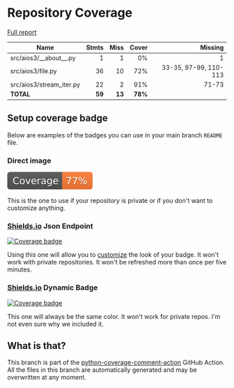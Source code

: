 # Repository Coverage

[Full report](https://htmlpreview.github.io/?https://github.com/andgineer/aios3/blob/python-coverage-comment-action-data/htmlcov/index.html)

| Name                       |    Stmts |     Miss |   Cover |   Missing |
|--------------------------- | -------: | -------: | ------: | --------: |
| src/aios3/\_\_about\_\_.py |        1 |        1 |      0% |         1 |
| src/aios3/file.py          |       36 |       10 |     72% |33-35, 97-99, 110-113 |
| src/aios3/stream\_iter.py  |       22 |        2 |     91% |     71-73 |
|                  **TOTAL** |   **59** |   **13** | **78%** |           |


## Setup coverage badge

Below are examples of the badges you can use in your main branch `README` file.

### Direct image

[![Coverage badge](https://raw.githubusercontent.com/andgineer/aios3/python-coverage-comment-action-data/badge.svg)](https://htmlpreview.github.io/?https://github.com/andgineer/aios3/blob/python-coverage-comment-action-data/htmlcov/index.html)

This is the one to use if your repository is private or if you don't want to customize anything.

### [Shields.io](https://shields.io) Json Endpoint

[![Coverage badge](https://img.shields.io/endpoint?url=https://raw.githubusercontent.com/andgineer/aios3/python-coverage-comment-action-data/endpoint.json)](https://htmlpreview.github.io/?https://github.com/andgineer/aios3/blob/python-coverage-comment-action-data/htmlcov/index.html)

Using this one will allow you to [customize](https://shields.io/endpoint) the look of your badge.
It won't work with private repositories. It won't be refreshed more than once per five minutes.

### [Shields.io](https://shields.io) Dynamic Badge

[![Coverage badge](https://img.shields.io/badge/dynamic/json?color=brightgreen&label=coverage&query=%24.message&url=https%3A%2F%2Fraw.githubusercontent.com%2Fandgineer%2Faios3%2Fpython-coverage-comment-action-data%2Fendpoint.json)](https://htmlpreview.github.io/?https://github.com/andgineer/aios3/blob/python-coverage-comment-action-data/htmlcov/index.html)

This one will always be the same color. It won't work for private repos. I'm not even sure why we included it.

## What is that?

This branch is part of the
[python-coverage-comment-action](https://github.com/marketplace/actions/python-coverage-comment)
GitHub Action. All the files in this branch are automatically generated and may be
overwritten at any moment.
